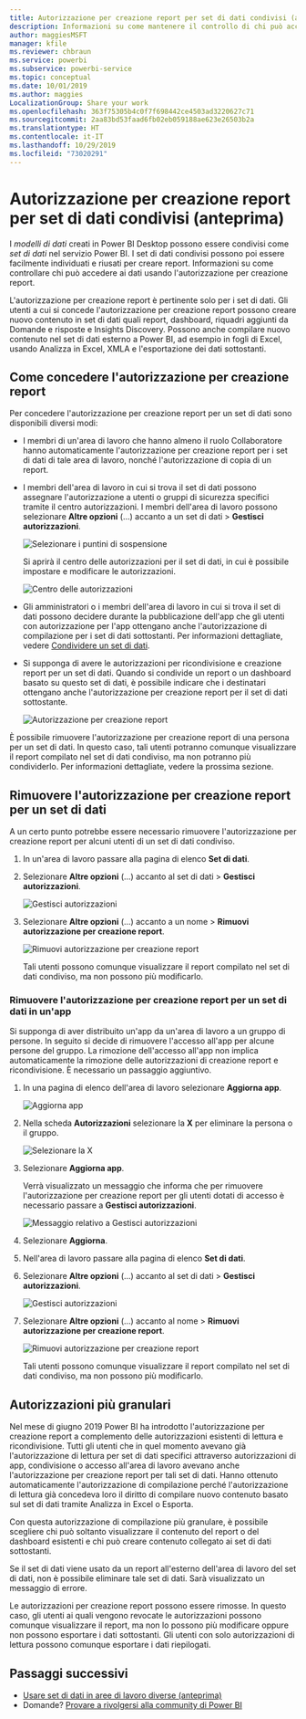 ```yaml
---
title: Autorizzazione per creazione report per set di dati condivisi (anteprima)
description: Informazioni su come mantenere il controllo di chi può accedere ai dati usando l'autorizzazione per creazione report.
author: maggiesMSFT
manager: kfile
ms.reviewer: chbraun
ms.service: powerbi
ms.subservice: powerbi-service
ms.topic: conceptual
ms.date: 10/01/2019
ms.author: maggies
LocalizationGroup: Share your work
ms.openlocfilehash: 363f75305b4c0f7f698442ce4503ad3220627c71
ms.sourcegitcommit: 2aa83bd53faad6fb02eb059188ae623e26503b2a
ms.translationtype: HT
ms.contentlocale: it-IT
ms.lasthandoff: 10/29/2019
ms.locfileid: "73020291"
---
```

# <a name="build-permission-for-shared-datasets-preview"></a>Autorizzazione per creazione report per set di dati condivisi (anteprima)

I *modelli di dati* creati in Power BI Desktop possono essere condivisi come *set di dati* nel servizio Power BI. I set di dati condivisi possono poi essere facilmente individuati e riusati per creare report. Informazioni su come controllare chi può accedere ai dati usando l'autorizzazione per creazione report.

L'autorizzazione per creazione report è pertinente solo per i set di dati. Gli utenti a cui si concede l'autorizzazione per creazione report possono creare nuovo contenuto in set di dati quali report, dashboard, riquadri aggiunti da Domande e risposte e Insights Discovery. Possono anche compilare nuovo contenuto nel set di dati esterno a Power BI, ad esempio in fogli di Excel, usando Analizza in Excel, XMLA e l'esportazione dei dati sottostanti.

## <a name="ways-to-give-build-permission"></a>Come concedere l'autorizzazione per creazione report

Per concedere l'autorizzazione per creazione report per un set di dati sono disponibili diversi modi:

- I membri di un'area di lavoro che hanno almeno il ruolo Collaboratore hanno automaticamente l'autorizzazione per creazione report per i set di dati di tale area di lavoro, nonché l'autorizzazione di copia di un report.
 
- I membri dell'area di lavoro in cui si trova il set di dati possono assegnare l'autorizzazione a utenti o gruppi di sicurezza specifici tramite il centro autorizzazioni. I membri dell'area di lavoro possono selezionare **Altre opzioni** (...) accanto a un set di dati > **Gestisci autorizzazioni**.

    ![Selezionare i puntini di sospensione](media/service-datasets-build-permissions/power-bi-dataset-permissions-new-look.png)

    Si aprirà il centro delle autorizzazioni per il set di dati, in cui è possibile impostare e modificare le autorizzazioni.

    ![Centro delle autorizzazioni](media/service-datasets-build-permissions/power-bi-dataset-remove-permissions-no-callouts.png)

- Gli amministratori o i membri dell'area di lavoro in cui si trova il set di dati possono decidere durante la pubblicazione dell'app che gli utenti con autorizzazione per l'app ottengano anche l'autorizzazione di compilazione per i set di dati sottostanti. Per informazioni dettagliate, vedere [Condividere un set di dati](service-datasets-share.md).

- Si supponga di avere le autorizzazioni per ricondivisione e creazione report per un set di dati. Quando si condivide un report o un dashboard basato su questo set di dati, è possibile indicare che i destinatari ottengano anche l'autorizzazione per creazione report per il set di dati sottostante.

    ![Autorizzazione per creazione report](media/service-datasets-build-permissions/power-bi-share-report-allow-users.png)

È possibile rimuovere l'autorizzazione per creazione report di una persona per un set di dati. In questo caso, tali utenti potranno comunque visualizzare il report compilato nel set di dati condiviso, ma non potranno più condividerlo. Per informazioni dettagliate, vedere la prossima sezione.

## <a name="remove-build-permission-for-a-dataset"></a>Rimuovere l'autorizzazione per creazione report per un set di dati

A un certo punto potrebbe essere necessario rimuovere l'autorizzazione per creazione report per alcuni utenti di un set di dati condiviso. 

1. In un'area di lavoro passare alla pagina di elenco **Set di dati**. 
1. Selezionare **Altre opzioni** (...) accanto al set di dati > **Gestisci autorizzazioni**.

    ![Gestisci autorizzazioni](media/service-datasets-build-permissions/power-bi-dataset-permissions-new-look.png)

1. Selezionare **Altre opzioni** (...) accanto a un nome > **Rimuovi autorizzazione per creazione report**.

    ![Rimuovi autorizzazione per creazione report](media/service-datasets-build-permissions/power-bi-dataset-remove-build-permissions.png)

    Tali utenti possono comunque visualizzare il report compilato nel set di dati condiviso, ma non possono più modificarlo.

### <a name="remove-build-permission-for-a-dataset-in-an-app"></a>Rimuovere l'autorizzazione per creazione report per un set di dati in un'app

Si supponga di aver distribuito un'app da un'area di lavoro a un gruppo di persone. In seguito si decide di rimuovere l'accesso all'app per alcune persone del gruppo. La rimozione dell'accesso all'app non implica automaticamente la rimozione delle autorizzazioni di creazione report e ricondivisione. È necessario un passaggio aggiuntivo. 

1. In una pagina di elenco dell'area di lavoro selezionare **Aggiorna app**. 

    ![Aggiorna app](media/service-datasets-build-permissions/power-bi-app-update.png)

1. Nella scheda **Autorizzazioni** selezionare la **X** per eliminare la persona o il gruppo. 

    ![Selezionare la X](media/service-datasets-build-permissions/power-bi-app-delete-user.png)
1. Selezionare **Aggiorna app**.

    Verrà visualizzato un messaggio che informa che per rimuovere l'autorizzazione per creazione report per gli utenti dotati di accesso è necessario passare a **Gestisci autorizzazioni**. 

    ![Messaggio relativo a Gestisci autorizzazioni](media/service-datasets-build-permissions/power-bi-dataset-app-remove-message.png)

1. Selezionare **Aggiorna**.

1. Nell'area di lavoro passare alla pagina di elenco **Set di dati**. 
1. Selezionare **Altre opzioni** (...) accanto al set di dati > **Gestisci autorizzazioni**.

    ![Gestisci autorizzazioni](media/service-datasets-build-permissions/power-bi-dataset-permissions-new-look.png)

1. Selezionare **Altre opzioni** (...) accanto al nome > **Rimuovi autorizzazione per creazione report**.

    ![Rimuovi autorizzazione per creazione report](media/service-datasets-build-permissions/power-bi-dataset-remove-build-permissions.png)

    Tali utenti possono comunque visualizzare il report compilato nel set di dati condiviso, ma non possono più modificarlo.

## <a name="more-granular-permissions"></a>Autorizzazioni più granulari

Nel mese di giugno 2019 Power BI ha introdotto l'autorizzazione per creazione report a complemento delle autorizzazioni esistenti di lettura e ricondivisione. Tutti gli utenti che in quel momento avevano già l'autorizzazione di lettura per set di dati specifici attraverso autorizzazioni di app, condivisione o accesso all'area di lavoro avevano anche l'autorizzazione per creazione report per tali set di dati. Hanno ottenuto automaticamente l'autorizzazione di compilazione perché l'autorizzazione di lettura già concedeva loro il diritto di compilare nuovo contenuto basato sul set di dati tramite Analizza in Excel o Esporta.

Con questa autorizzazione di compilazione più granulare, è possibile scegliere chi può soltanto visualizzare il contenuto del report o del dashboard esistenti e chi può creare contenuto collegato ai set di dati sottostanti.

Se il set di dati viene usato da un report all'esterno dell'area di lavoro del set di dati, non è possibile eliminare tale set di dati. Sarà visualizzato un messaggio di errore.

Le autorizzazioni per creazione report possono essere rimosse. In questo caso, gli utenti ai quali vengono revocate le autorizzazioni possono comunque visualizzare il report, ma non lo possono più modificare oppure non possono esportare i dati sottostanti. Gli utenti con solo autorizzazioni di lettura possono comunque esportare i dati riepilogati. 

## <a name="next-steps"></a>Passaggi successivi

- [Usare set di dati in aree di lavoro diverse (anteprima)](service-datasets-across-workspaces.md)
- Domande? [Provare a rivolgersi alla community di Power BI](http://community.powerbi.com/)
